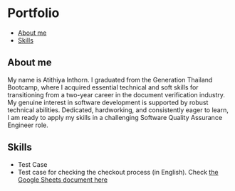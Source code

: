 # Portfolio

- [About me](#about-me)
- [Skills](#skills)

## About me

My name is Atithiya Inthorn. I graduated from the Generation Thailand Bootcamp, where I acquired essential
technical and soft skills for transitioning from a two-year career in the document
verification industry. My genuine interest in software development is supported
by robust technical abilities. Dedicated, hardworking, and consistently eager to
learn, I am ready to apply my skills in a challenging Software Quality Assurance
Engineer role.

## Skills

- Test Case
- Test case for checking the checkout process (in English). Check [the Google Sheets document here](https://docs.google.com/spreadsheets/d/1Exmtcz-MWah1MxQrFPX8lU1-vZJmzWmdLdBud1cDYcs/edit#gid=0)

